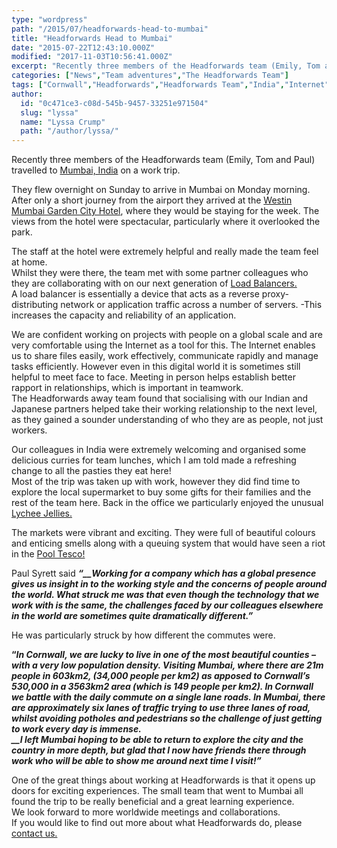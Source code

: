 ```yaml
---
type: "wordpress"
path: "/2015/07/headforwards-head-to-mumbai"
title: "Headforwards Head to Mumbai"
date: "2015-07-22T12:43:10.000Z"
modified: "2017-11-03T10:56:41.000Z"
excerpt: "Recently three members of the Headforwards team (Emily, Tom and Paul) travelled to Mumbai, India on a work trip. They flew overnight on Sunday to arrive in Mumbai on Monday morning. After only a short journey from the airport they arrived at the Westin Mumbai Garden City Hotel, where they would be staying for the week. …"
categories: ["News","Team adventures","The Headforwards Team"]
tags: ["Cornwall","Headforwards","Headforwards Team","India","Internet","Load Balancers","Lychee jellie","Mumbai","rapport","Westin Mumbai Garden City Hotel","Work travel","Work trip","working remotley"]
author:
  id: "0c471ce3-c08d-545b-9457-33251e971504"
  slug: "lyssa"
  name: "Lyssa Crump"
  path: "/author/lyssa/"
---
```

Recently three members of the Headforwards team (Emily, Tom and Paul) travelled to [Mumbai, India](http://www.lonelyplanet.com/india/mumbai-bombay) on a work trip.

They flew overnight on Sunday to arrive in Mumbai on Monday morning.  
After only a short journey from the airport they arrived at the [Westin Mumbai Garden City Hotel](http://www.westinmumbaigardencity.com/), where they would be staying for the week. The views from the hotel were spectacular, particularly where it overlooked the park.

The staff at the hotel were extremely helpful and really made the team feel at home.  
Whilst they were there, the team met with some partner colleagues who they are collaborating with on our next generation of [Load Balancers.](https://en.wikipedia.org/wiki/Load_balancing_(computing))  
A load balancer is essentially a device that acts as a reverse proxy-distributing network or application traffic across a number of servers. -This increases the capacity and reliability of an application.

We are confident working on projects with people on a global scale and are very comfortable using the Internet as a tool for this. The Internet enables us to share files easily, work effectively, communicate rapidly and manage tasks efficiently. However even in this digital world it is sometimes still helpful to meet face to face. Meeting in person helps establish better rapport in relationships, which is important in teamwork.  
The Headforwards away team found that socialising with our Indian and Japanese partners helped take their working relationship to the next level, as they gained a sounder understanding of who they are as people, not just workers.

Our colleagues in India were extremely welcoming and organised some delicious curries for team lunches, which I am told made a refreshing change to all the pasties they eat here!  
Most of the trip was taken up with work, however they did find time to explore the local supermarket to buy some gifts for their families and the rest of the team here. Back in the office we particularly enjoyed the unusual [Lychee Jellies.](http://www.amazon.com/Cocon-Lychee-Jelly-300g/dp/B00JLL1SWI)

The markets were vibrant and exciting. They were full of beautiful colours and enticing smells along with a queuing system that would have seen a riot in the [Pool Tesco!](http://www.tesco.com/store-locator/uk/?bID=5170)

Paul Syrett said **_“__Working for a company which has a global presence gives us insight in to the working style and the concerns of people around the world. What struck me was that even though the technology that we work with is the same, the challenges faced by our colleagues elsewhere in the world are sometimes quite dramatically different.”_**

He was particularly struck by how different the commutes were.

**“_In Cornwall, we are lucky to live in one of the most beautiful counties – with a very low population density. Visiting Mumbai, where there are 21m people in 603km2, (34,000 people per km2) as apposed to Cornwall’s 530,000 in a 3563km2 area (which is 149 people per km2). In Cornwall we battle with the daily commute on a single lane roads. In Mumbai, there are approximately six lanes of traffic trying to use three lanes of road, whilst avoiding potholes and pedestrians so the challenge of just getting to work every day is immense.  
__I left Mumbai hoping to be able to return to explore the city and the country in more depth, but glad that I now have friends there through work who will be able to show me around next time I visit!”_**

One of the great things about working at Headforwards is that it opens up doors for exciting experiences. The small team that went to Mumbai all found the trip to be really beneficial and a great learning experience.  
We look forward to more worldwide meetings and collaborations.  
If you would like to find out more about what Headforwards do, please [contact us.](http://www.headforwards.com/contact/)